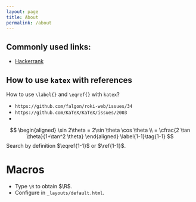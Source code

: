 ```yaml
---
layout: page
title: About
permalink: /about
---
```


## Commonly used links: 

- [Hackerrank](https://www.hackerrank.com/domains/algorithms)


## How to use `katex` with references
How to use `\label{}` and `\eqref{}` with `katex`?
- `https://github.com/falgon/roki-web/issues/34`
- `https://github.com/KaTeX/KaTeX/issues/2003`
- 
$$
    \begin{aligned} \sin 2\theta = 2\sin \theta \cos \theta \\ = \cfrac{2 \tan \theta}{1+\tan^2 \theta} 
    \end{aligned} \label{1-1}\tag{1-1}
$$
Search by definition $\eqref{1-1}$ or $\ref{1-1}$.

# Macros
- Type `\R` to obtain $\R$. 
- Configure in  `_layouts/default.html`. 



